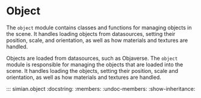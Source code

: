 # Object

The `object` module contains classes and functions for managing objects in the scene. It handles loading objects from datasources, setting their position, scale, and orientation, as well as how materials and textures are handled.

Objects are loaded from datasources, such as Objaverse. The `object` module is responsible for managing the objects that are loaded into the scene. It handles loading the objects, setting their position, scale and orientation, as well as how materials and textures are handled.

::: simian.object
    :docstring:
    :members:
    :undoc-members:
    :show-inheritance: